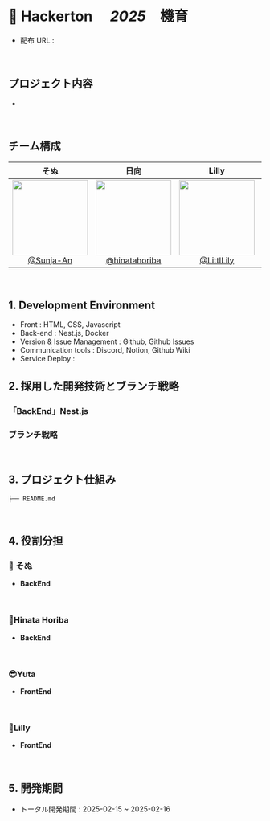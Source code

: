# 📖 Hackerton 　*2025*　機育

- 配布 URL :

<br>

## プロジェクト内容

-

<br>

## チーム構成

<div align="center">

|                                     **そぬ**                                     |                                        **日向**                                        |                                     **Lilly**                                     |                                   **Yuto**                                   |
| :------------------------------------------------------------------------------: | :--------------------------------------------------------------------------------------: | :--------------------------------------------------------------------------------: | :----------------------------------------------------------------------------: |
| [<img src="" height=150 width=150> <br/> @Sunja-An](https://github.com/Sunja-An) | [<img src="" height=150 width=150> <br/> @hinatahoriba](https://github.com/hinatahoriba) | [<img src="" height=150 width=150> <br/> @LittlLily](https://github.com/LittlLily) | [<img src="" height=150 width=150> <br/> @Yuto299](https://github.com/Yuto299) |

</div>

<br>

## 1. Development Environment

- Front : HTML, CSS, Javascript
- Back-end : Nest.js, Docker
- Version & Issue Management : Github, Github Issues
- Communication tools : Discord, Notion, Github Wiki
- Service Deploy : 
  <br>

## 2. 採用した開発技術とブランチ戦略

### 「BackEnd」Nest.js

### ブランチ戦略


<br>

## 3. プロジェクト仕組み

```
├── README.md

```

<br>

## 4. 役割分担

### 🍊 そぬ

- **BackEnd**

<br>
    
### 👻Hinata Horiba

- **BackEnd**

<br>

### 😎Yuta

- **FrontEnd**

<br>

### 🐬Lilly

- **FrontEnd**

<br>

## 5. 開発期間


- トータル開発期間 : 2025-02-15 ~ 2025-02-16

<br>

<br>
